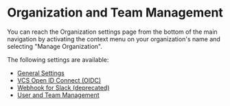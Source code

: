 # Organization and Team Management

You can reach the Organization settings page from the bottom of the main navigation by activating the context menu on
your organization's name and selecting "Manage Organization".

The following settings are available:

- [General Settings](./settings.md#general-settings)
- [VCS Open ID Connect (OIDC)](./settings.md#setup-vcs-open-id-connect-oidc)
- [Webhook for Slack (deprecated)](./settings.md#slack-webhook-deprecated)
- [User and Team Management](./user-management.md)

